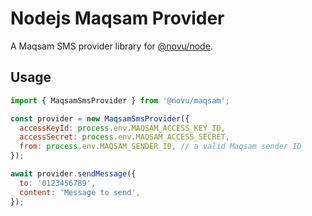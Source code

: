 # Nodejs Maqsam Provider

A Maqsam SMS provider library for [@novu/node](https://github.com/novuhq/novu).

## Usage

```javascript
import { MaqsamSmsProvider } from '@novu/maqsam';

const provider = new MaqsamSmsProvider({
  accessKeyId: process.env.MAQSAM_ACCESS_KEY_ID,
  accessSecret: process.env.MAQSAM_ACCESS_SECRET,
  from: process.env.MAQSAM_SENDER_ID, // a valid Maqsam sender ID
});

await provider.sendMessage({
  to: '0123456789',
  content: 'Message to send',
});
```
